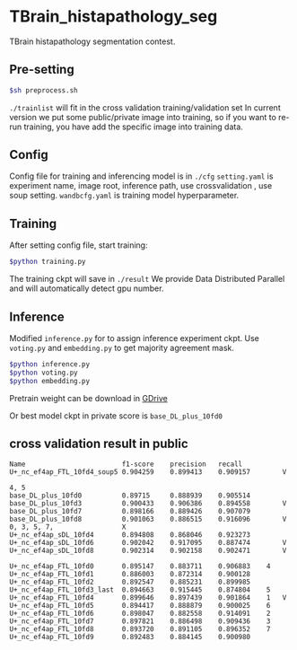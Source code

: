 # TBrain_histapathology_seg
TBrain histapathology segmentation contest.

## Pre-setting
```sh
$sh preprocess.sh
```
`./trainlist` will fit in the cross validation training/validation set
In current version we put some public/private image into training,
so if you want to re-run training, you have add the specific image into 
training data. 

## Config
Config file for training and inferencing model is in `./cfg`
`setting.yaml` is experiment name, image root, inference path,
                use crossvalidation , use soup setting.
`wandbcfg.yaml` is training model hyperparameter.

## Training
After setting config file, start training:
```sh
$python training.py
```
The training ckpt will save in `./result`
We provide Data Distributed Parallel and will automatically detect gpu number.

## Inference
Modified `inference.py` for to assign inference experiment ckpt.
Use `voting.py` and `embedding.py` to get majority agreement mask.

```sh
$python inference.py
$python voting.py
$python embedding.py
```
Pretrain weight can be download in [GDrive](https://drive.google.com/drive/folders/1UgTa4WhK3WPqX168u9uftHxLsafFYtAZ?fbclid=IwAR0XvHfJDLGW0XNj7SV-Dq4D0_4dPzIKy0RMiGNTokD9Nfc28y0rkT2prD4)

Or best model ckpt in private score is `base_DL_plus_10fd0`

## cross validation result in public
```
Name                        f1-score    precision   recall
U+_nc_ef4ap_FTL_10fd4_soup5 0.904259    0.899413    0.909157        V

4, 5
base_DL_plus_10fd0          0.89715     0.888939	0.905514
base_DL_plus_10fd3          0.900433    0.906386    0.894558        V
base_DL_plus_10fd7          0.898166	0.889426    0.907079
base_DL_plus_10fd8          0.901063    0.886515    0.916096        V
0, 3, 5, 7,                 X
U+_nc_ef4ap_sDL_10fd4       0.894808    0.868046    0.923273
U+_nc_ef4ap_sDL_10fd6       0.902042    0.917095    0.887474        V
U+_nc_ef4ap_sDL_10fd8       0.902314    0.902158    0.902471        V

U+_nc_ef4ap_FTL_10fd0       0.895147    0.883711    0.906883    4
U+_nc_ef4ap_FTL_10fd1       0.886003    0.872314    0.900128
U+_nc_ef4ap_FTL_10fd2       0.892547    0.885231	0.899985
U+_nc_ef4ap_FTL_10fd3_last  0.894663    0.915445    0.874804    5
U+_nc_ef4ap_FTL_10fd4       0.899646    0.897439    0.901864    1   V
U+_nc_ef4ap_FTL_10fd5       0.894417	0.888879    0.900025    6
U+_nc_ef4ap_FTL_10fd6       0.898047    0.882558    0.914091    2
U+_nc_ef4ap_FTL_10fd7       0.897821    0.886498    0.909436    3
U+_nc_ef4ap_FTL_10fd8       0.893720    0.891105    0.896352    7
U+_nc_ef4ap_FTL_10fd9       0.892483    0.884145    0.900980
```
